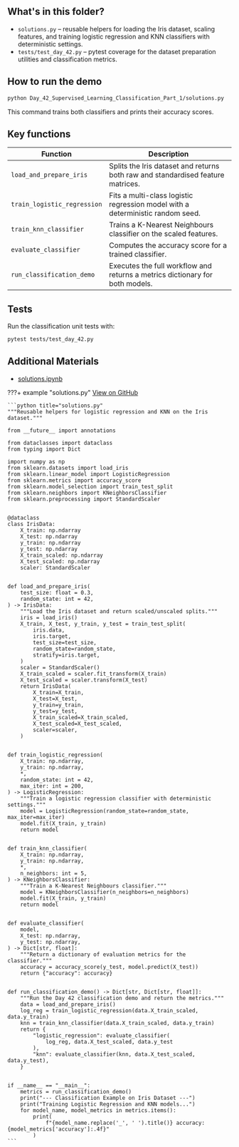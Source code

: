 ## What's in this folder?

- `solutions.py` – reusable helpers for loading the Iris dataset, scaling features, and training logistic regression and KNN classifiers with deterministic settings.
- `tests/test_day_42.py` – pytest coverage for the dataset preparation utilities and classification metrics.

## How to run the demo

```bash
python Day_42_Supervised_Learning_Classification_Part_1/solutions.py
```

This command trains both classifiers and prints their accuracy scores.

## Key functions

| Function | Description |
| --- | --- |
| `load_and_prepare_iris` | Splits the Iris dataset and returns both raw and standardised feature matrices. |
| `train_logistic_regression` | Fits a multi-class logistic regression model with a deterministic random seed. |
| `train_knn_classifier` | Trains a K-Nearest Neighbours classifier on the scaled features. |
| `evaluate_classifier` | Computes the accuracy score for a trained classifier. |
| `run_classification_demo` | Executes the full workflow and returns a metrics dictionary for both models. |

## Tests

Run the classification unit tests with:

```bash
pytest tests/test_day_42.py
```

## Additional Materials

- [solutions.ipynb](https://github.com/saint2706/Coding-For-MBA/blob/main/Day_42_Supervised_Learning_Classification_Part_1/solutions.ipynb)

???+ example "solutions.py"
    [View on GitHub](https://github.com/saint2706/Coding-For-MBA/blob/main/Day_42_Supervised_Learning_Classification_Part_1/solutions.py)

    ```python title="solutions.py"
    """Reusable helpers for logistic regression and KNN on the Iris dataset."""

    from __future__ import annotations

    from dataclasses import dataclass
    from typing import Dict

    import numpy as np
    from sklearn.datasets import load_iris
    from sklearn.linear_model import LogisticRegression
    from sklearn.metrics import accuracy_score
    from sklearn.model_selection import train_test_split
    from sklearn.neighbors import KNeighborsClassifier
    from sklearn.preprocessing import StandardScaler


    @dataclass
    class IrisData:
        X_train: np.ndarray
        X_test: np.ndarray
        y_train: np.ndarray
        y_test: np.ndarray
        X_train_scaled: np.ndarray
        X_test_scaled: np.ndarray
        scaler: StandardScaler


    def load_and_prepare_iris(
        test_size: float = 0.3,
        random_state: int = 42,
    ) -> IrisData:
        """Load the Iris dataset and return scaled/unscaled splits."""
        iris = load_iris()
        X_train, X_test, y_train, y_test = train_test_split(
            iris.data,
            iris.target,
            test_size=test_size,
            random_state=random_state,
            stratify=iris.target,
        )
        scaler = StandardScaler()
        X_train_scaled = scaler.fit_transform(X_train)
        X_test_scaled = scaler.transform(X_test)
        return IrisData(
            X_train=X_train,
            X_test=X_test,
            y_train=y_train,
            y_test=y_test,
            X_train_scaled=X_train_scaled,
            X_test_scaled=X_test_scaled,
            scaler=scaler,
        )


    def train_logistic_regression(
        X_train: np.ndarray,
        y_train: np.ndarray,
        *,
        random_state: int = 42,
        max_iter: int = 200,
    ) -> LogisticRegression:
        """Train a logistic regression classifier with deterministic settings."""
        model = LogisticRegression(random_state=random_state, max_iter=max_iter)
        model.fit(X_train, y_train)
        return model


    def train_knn_classifier(
        X_train: np.ndarray,
        y_train: np.ndarray,
        *,
        n_neighbors: int = 5,
    ) -> KNeighborsClassifier:
        """Train a K-Nearest Neighbours classifier."""
        model = KNeighborsClassifier(n_neighbors=n_neighbors)
        model.fit(X_train, y_train)
        return model


    def evaluate_classifier(
        model,
        X_test: np.ndarray,
        y_test: np.ndarray,
    ) -> Dict[str, float]:
        """Return a dictionary of evaluation metrics for the classifier."""
        accuracy = accuracy_score(y_test, model.predict(X_test))
        return {"accuracy": accuracy}


    def run_classification_demo() -> Dict[str, Dict[str, float]]:
        """Run the Day 42 classification demo and return the metrics."""
        data = load_and_prepare_iris()
        log_reg = train_logistic_regression(data.X_train_scaled, data.y_train)
        knn = train_knn_classifier(data.X_train_scaled, data.y_train)
        return {
            "logistic_regression": evaluate_classifier(
                log_reg, data.X_test_scaled, data.y_test
            ),
            "knn": evaluate_classifier(knn, data.X_test_scaled, data.y_test),
        }


    if __name__ == "__main__":
        metrics = run_classification_demo()
        print("--- Classification Example on Iris Dataset ---")
        print("Training Logistic Regression and KNN models...")
        for model_name, model_metrics in metrics.items():
            print(
                f"{model_name.replace('_', ' ').title()} accuracy: {model_metrics['accuracy']:.4f}"
            )
    ```

